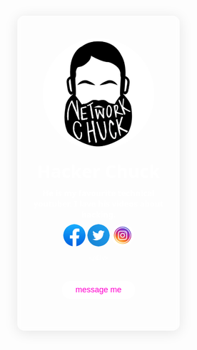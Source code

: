 <html lang="en">
<head>
    <meta charset="UTF-8">
    <meta name="viewport" content="width=device-width, initial-scale=1.0">
    <title>My Portfolio Web </title>
 <style>
* {
 margin: 0%;  
padding: 0%;
box-sizing: border-box;
font-family: 'Poppins', sans-serif;
}




body {
background-image: url(back.webp) ;
background-repeat: no-repeat;
background-position: center;
background-attachment: fixed;
background-size: cover;
}
h2 {
 font-weight: bolder;
 font-size: 40px;
 margin-top: 20px;
 font-family: 'Segoe UI', Tahoma, Geneva, Verdana, sans-serif;
 text-align: center;
 justify-content: center;

}
p{
 font-weight: bolder;
 font-size: 18px;
 margin: 10px auto;
 max-width: 300px;
 font-family: 'Segoe UI', Tahoma, Geneva, Verdana, sans-serif;
 text-align: center;
 justify-content: center;

}
img {
    display: block;
    margin-left: auto;
    margin-right: auto;
    border-radius: 50%;  
    width: 250px;
     height: 250px; ;
}
.card{
    margin-left: auto;
    margin-right: auto;
    margin-top: 30px;
    margin-bottom: auto;
    width: 90%;
    max-width: 440px;
    color: #fff;
    text-align: center;
    padding: 50px 35px;
    border: 1px solid rgba(255,255,255,0.3);
    background: rgba(255,255,255,0.2);
    border-radius: 16px;
    box-shadow: 0 4px 30px rgba(0,0,0,0.1);
    backdrop-filter: blur(5px);
}
.card .links img{
          width: 50px ;
           height: 50px;
          border-radius: 50%;
          margin: 10px 5ps;
         display: inline-block;
         transition: background 0.5s;
        }
.card .links img:hover {
background: #ff01cf;

}
.btn{
 text-decoration: none;
 display: inline-block;
 font-size: 18px;
 font-weight: 500;
 background: #fff;
 color: #ff01cf;
 padding: 10px 30px ;
border-radius: 30px;
margin: 30px 0 10px;
font-family: 'Lucida Sans', 'Lucida Sans Regular', 'Lucida Grande', 'Lucida Sans Unicode', Geneva, Verdana, sans-serif;
}
    </style>

</head>
<body>
<div class="container">
<div class="card" data-tilt>
<img src="profile.jpeg">
    <h2>Hacker Chuck</h2>
    <p >He is my favourite technical youtuber. I lave his videos about hacking.</p>
       <div class="links">
      <a href="https://facebook.com"><img src="facebook.jpeg"></a>
      <a href="https://twitter.com"><img src="twitter.webp"></a>
      <a href="https://instagram.com"><img src="insta.webp"></a>
       
    </div>
 <a href="#" class="btn">message me </a>
</div>
</div>

<script src="vanilla-tilt.js"></script>
</body>
</html>
